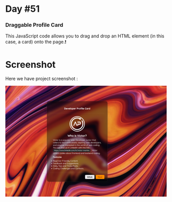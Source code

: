# Day #51

### Draggable Profile Card
This JavaScript code allows you to drag and drop an HTML element (in this case, a card) onto the page.❗️

# Screenshot
Here we have project screenshot :

![screenshot](screenshot.jpg)
